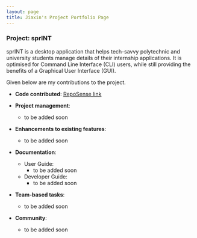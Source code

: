 ```yaml
---
layout: page
title: Jiaxin's Project Portfolio Page
---
```


### Project: sprINT

sprINT is a desktop application that helps tech-savvy polytechnic and university students manage details of their
internship applications. It is optimised for Command Line Interface (CLI) users, while still providing the benefits
of a Graphical User Interface (GUI).

Given below are my contributions to the project.

* **Code contributed**: [RepoSense link](https://nus-cs2103-ay2223s2.github.io/tp-dashboard/?search=yaojiax)

* **Project management**:
  * to be added soon

* **Enhancements to existing features**:
  * to be added soon

* **Documentation**:
  * User Guide:
    * to be added soon
  * Developer Guide:
    * to be added soon

* **Team-based tasks**:
  * to be added soon

* **Community**:
  * to be added soon